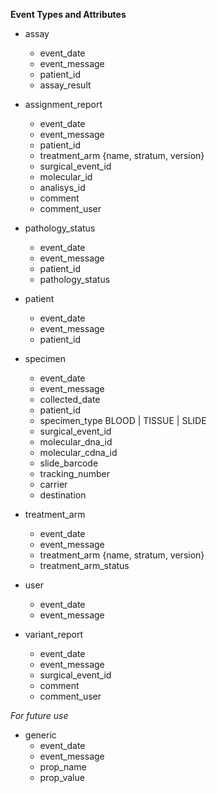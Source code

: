 **Event Types and Attributes**

* assay
    * event_date
    * event_message
    * patient_id
    * assay_result

* assignment_report
    * event_date
    * event_message
    * patient_id
    * treatment_arm {name, stratum, version}
    * surgical_event_id
    * molecular_id
    * analisys_id
    * comment
    * comment_user

* pathology_status
    * event_date
    * event_message
    * patient_id
    * pathology_status

* patient
    * event_date
    * event_message
    * patient_id

* specimen
    * event_date
    * event_message
    * collected_date
    * patient_id
    * specimen_type BLOOD | TISSUE | SLIDE
    * surgical_event_id
    * molecular_dna_id
    * molecular_cdna_id
    * slide_barcode
    * tracking_number
    * carrier
    * destination

* treatment_arm
    * event_date
    * event_message
    * treatment_arm {name, stratum, version}
    * treatment_arm_status

* user
    * event_date
    * event_message

* variant_report
    * event_date
    * event_message
    * surgical_event_id
    * comment
    * comment_user

*For future use*
    
* generic
    * event_date
    * event_message
    * prop_name
    * prop_value
